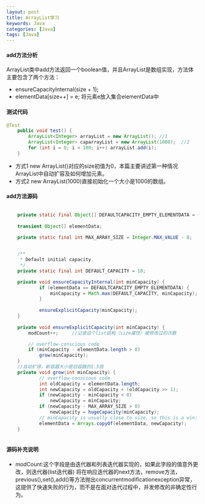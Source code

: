 ```yaml
---
layout: post
title: ArrayList学习
keywords: Java
categories: [Java]
tags: [Java]
---
```

#### add方法分析

ArrayList类中add方法返回一个boolean值，并且ArrayList是数组实现，方法体主要包含了两个方法：

* ensureCapacityInternal(size + 1);
* elementData[size++] = e;  将元素e放入集合elementData中

#### 测试代码

```java
@Test
	public void test() {
        ArrayList<Integer> arrayList = new ArrayList(); //1
        ArrayList<Integer> caparrayList = new ArrayList(1000);  //2
        for (int i = 0; i < 100; i++) arrayList.add(i);
	}
```

* 方式1 new ArrayList()对应的size初值为0，本篇主要讲述第一种情况ArrayList中自动扩容及如何增加元素。
* 方式2 new ArrayList(1000)直接初始化一个大小是1000的数组。

#### add方法源码

```java

    private static final Object[] DEFAULTCAPACITY_EMPTY_ELEMENTDATA = {};
    
    transient Object[] elementData; 
    
    private static final int MAX_ARRAY_SIZE = Integer.MAX_VALUE - 8;


    /**
     * Default initial capacity.
     */
    private static final int DEFAULT_CAPACITY = 10;

    private void ensureCapacityInternal(int minCapacity) {
            if (elementData == DEFAULTCAPACITY_EMPTY_ELEMENTDATA) {
                minCapacity = Math.max(DEFAULT_CAPACITY, minCapacity);      //第一次给容器分配的size为10
            }
    
            ensureExplicitCapacity(minCapacity);
    }
    
    private void ensureExplicitCapacity(int minCapacity) {
        modCount++;     //记录这个list结构（size属性）被修改过的次数

        // overflow-conscious code
        if (minCapacity - elementData.length > 0)
            grow(minCapacity);
    }
    //自动扩容，新容器大小是旧容器的1.5倍
    private void grow(int minCapacity) {
            // overflow-conscious code
            int oldCapacity = elementData.length;
            int newCapacity = oldCapacity + (oldCapacity >> 1);
            if (newCapacity - minCapacity < 0)
                newCapacity = minCapacity;
            if (newCapacity - MAX_ARRAY_SIZE > 0)
                newCapacity = hugeCapacity(minCapacity);
            // minCapacity is usually close to size, so this is a win:
            elementData = Arrays.copyOf(elementData, newCapacity);
    }
    
```
    
#### 源码补充说明

* modCount:这个字段是由迭代器和列表迭代器实现的，如果此字段的值意外更改，则迭代器(list迭代器) 将在响应迭代器的next方法，remove方法，previous(),set(),add()等方法抛出concurrentmodificationexception异常，这提供了快速失败的行为，而不是在面对迭代过程中，并发修改的非确定性行为。



   



    